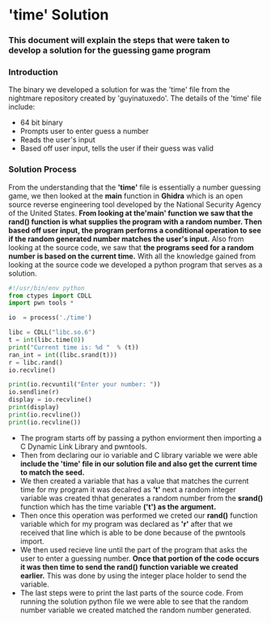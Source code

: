 # 'time' Solution
### This document will explain the steps that were taken to develop a solution for the guessing game program

### Introduction
The binary we developed a solution for was the 'time' file from the nightmare repository created by 'guyinatuxedo'. 
The details of the 'time' file include:
- 64 bit binary
- Prompts user to enter guess a number
- Reads the user's input
- Based off user input, tells the user if their guess was valid

### Solution Process
From the understanding that the **'time'** file is essentially a number guessing game, we then looked at the **main** function in **Ghidra** which is an open source reverse engineering tool developed by the National Security Agency of the United States. **From looking at the'main' function we saw that the rand() function is what supplies the program with a random number. Then based off user input, the program performs a conditional operation to see if the random generated number matches the user's input.** Also from looking at the source code, we saw that **the programs seed for a random number is based on the current time.** With all the knowledge gained from looking at the source code we developed a python program that serves as a solution.

``` python
#!/usr/bin/env python
from ctypes import CDLL
import pwn tools *

io  = process('./time')

libc = CDLL("libc.so.6")
t = int(libc.time(0))
print("Current time is: %d "  % (t))
ran_int = int((libc.srand(t)))
r = libc.rand()
io.recvline()

print(io.recvuntil("Enter your number: "))
io.sendline(r)
display = io.recvline()
print(display)
print(io.recvline())
print(io.recvline())
```

- The program starts off by passing a python enviorment then importing a C Dynamic Link Library and pwntools.
- Then from declaring our io variable and C library variable we were able **include the 'time' file in our solution file and also get the current time to match the seed.**
- We then created a variable that has a value that matches the current time for my program it was decalred as **'t'** next a random integer variable was created thhat generates a random number from the **srand()** function which has the time variable **('t') as the argument.**
- Then once this operation was performed we creted our **rand()** function variable which for my program was declared as **'r'** after that we received that line which is able to be done because of the pwntools import.
- We then used recieve line until the part of the program that asks the user to enter a guessing number. **Once that portion of the code occurs it was then time to send the rand() function variable we created earlier.** This was done by using the integer place holder to send the variable.
- The last steps were to print the last parts of the source code. From running the solution python file we were able to see that the random number variable we created matched the random number generated.         
